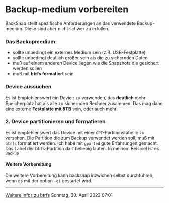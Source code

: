# Backup-medium vorbereiten
BackSnap stellt spezifische Anforderungen an das verwendete Backup-medium. Diese sind aber nicht schwer zu erfüllen. 

### Das Backupmedium:
* sollte unbedingt ein externes Medium sein (z.B. USB-Festplatte)
* sollte unbedingt deutlich größer sein als die zu sichernden Daten
* muß auf einem anderen Device liegen wie die Snapshots die gesichert werden sollen
* muß mit **btrfs formatiert** sein

### Device aussuchen
Es ist Empfehlenswert ein Device zu verwenden, das **deutlich** mehr Speicherplatz hat als alle zu sichernden Rechner zusammen. Das mag dann eine externe **Festplatte mit 5TB** sein, oder auch mehr.

### 2. Device partitionieren und formatieren
Es ist empfehlenswert das Device mit einer `GPT`-Partitionstabelle zu versehen. Die Partition die zum Backup verwendet werden soll, muß mit `btrfs` formatiert werden. Ich habe mit `gparted` gute Erfahrungen gemacht. Das Label der btrfs-Partition darf beliebig lauten. In meinem Beispiel ist es `Backup`

#### Weitere Vorbereitung

Die weitere Vorbereitung kann backsnap inzwichen selbst durchführen, wenn es mit der option `-gi` gestartet wird.

----
[Weitere Infos zu btrfs](https://wiki.manjaro.org/index.php/Btrfs) 
Sonntag, 30. April 2023 07:01 

